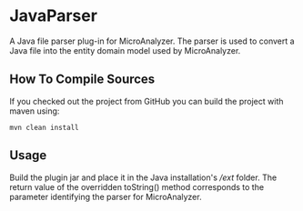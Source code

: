 # JavaParser

A Java file parser plug-in for MicroAnalyzer. The parser is used to convert a Java file into the entity domain model used
by MicroAnalyzer.

## How To Compile Sources

If you checked out the project from GitHub you can build the project with maven using:

```
mvn clean install
```

## Usage
Build the plugin jar and place it in the Java installation's */ext* folder. The return value of the overridden toString() method
corresponds to the parameter identifying the parser for MicroAnalyzer.
